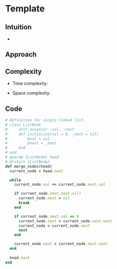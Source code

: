 # Template

## Intuition

-

## Approach
<!-- Describe your approach to solving the problem. -->

## Complexity

- Time complexity:
<!-- Add your time complexity here, e.g. $$O(n)$$ -->

- Space complexity:
<!-- Add your space complexity here, e.g. $$O(n)$$ -->

## Code

```ruby
# Definition for singly-linked list.
# class ListNode
#     attr_accessor :val, :next
#     def initialize(val = 0, _next = nil)
#         @val = val
#         @next = _next
#     end
# end
# @param {ListNode} head
# @return {ListNode}
def merge_nodes(head)
  current_node = head.next

  while    
    current_node.val += current_node.next.val

    if current_node.next.next.nil?
      current_node.next = nil
      break
    end

    if current_node.next.val == 0
      current_node.next = current_node.next.next
      current_node = current_node.next
      next
    end

    current_node.next = current_node.next.next
  end
  
  head.next
end
```
